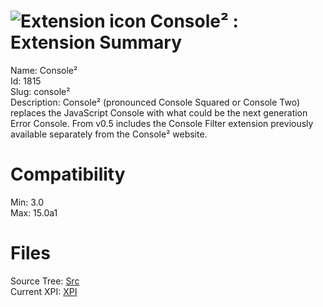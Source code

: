 # ![Extension icon](https://addons.thunderbird.net/user-media/addon_icons/1/1815-64.png?modified=1324421526) Console² : Extension Summary

Name: Console²  
Id: 1815  
Slug: console²  
Description: Console² (pronounced Console Squared or Console Two) replaces the JavaScript Console with what could be the next generation Error Console. From v0.5 includes the Console Filter extension previously available separately from the Console² website.
  

# Compatibility
Min: 3.0  
Max: 15.0a1  

# Files

Source Tree: [Src](C:/Dev/Thunderbird/ThunderKdB/xall/xOther/1815-console²/src)  
Current XPI: [XPI](C:/Dev/Thunderbird/ThunderKdB/xall/xOther/1815-console²/xpi)  



